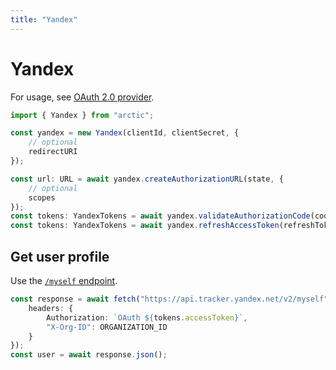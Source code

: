 ```yaml
---
title: "Yandex"
---
```


# Yandex

For usage, see [OAuth 2.0 provider](/guides/oauth2).

```ts
import { Yandex } from "arctic";

const yandex = new Yandex(clientId, clientSecret, {
	// optional
	redirectURI
});
```

```ts
const url: URL = await yandex.createAuthorizationURL(state, {
	// optional
	scopes
});
const tokens: YandexTokens = await yandex.validateAuthorizationCode(code);
const tokens: YandexTokens = await yandex.refreshAccessToken(refreshToken);
```

## Get user profile

Use the [`/myself` endpoint](https://docs.github.com/en/rest/users/users?apiVersion=2022-11-28#get-the-authenticated-user).

```ts
const response = await fetch("https://api.tracker.yandex.net/v2/myself", {
	headers: {
		Authorization: `OAuth ${tokens.accessToken}`,
		"X-Org-ID": ORGANIZATION_ID
	}
});
const user = await response.json();
```
